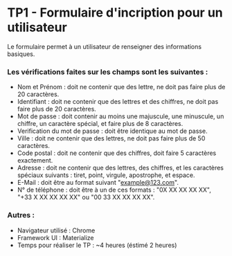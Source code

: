 # TP1 - Formulaire d'incription pour un utilisateur

Le formulaire permet à un utilisateur de renseigner des informations basiques.

### Les vérifications faites sur les champs sont les suivantes : 

 - Nom et Prénom : doit ne contenir que des lettre, ne doit pas faire plus de 20 caractères.
 - Identifiant : doit ne contenir que des lettres et des chiffres, ne doit pas faire plus de 20 caractères.
 - Mot de passe : doit contenir au moins une majuscule, une minuscule, un chiffre, un caractère spécial, et faire plus de 8 caractères.
 - Verification du mot de passe : doit être identique au mot de passe.
 - Ville : doit ne contenir que des lettres, ne doit pas faire plus de 50 caractères.
 - Code postal : doit ne contenir que des chiffres, doit faire 5 caractères exactement.
 - Adresse : doit ne contenir que des lettres, des chiffres, et les caractères spéciaux suivants : tiret, point, virgule, apostrophe, et espace. 
 - E-Mail : doit être au format suivant "example@123.com".
 - N° de téléphone : doit être à un de ces formats : "0X XX XX XX XX", "+33 X XX XX XX XX" ou "00 33 XX XX XX XX".

### Autres : 

 - Navigateur utilisé : Chrome
 - Framework UI : Materialize
 - Temps pour réaliser le TP : ~4 heures (éstimé 2 heures)
